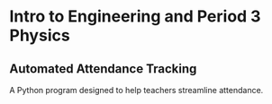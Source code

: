 # Intro to Engineering and Period 3 Physics
## Automated Attendance Tracking

A Python program designed to help teachers streamline attendance.

